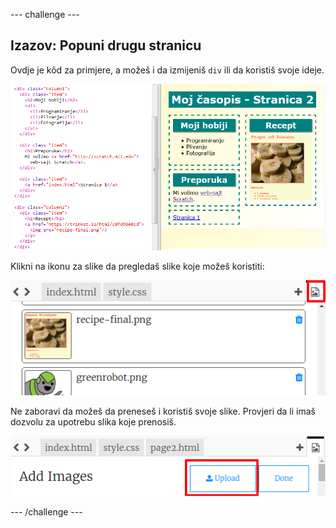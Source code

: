 --- challenge ---

## Izazov: Popuni drugu stranicu

Ovdje je kôd za primjere, a možeš i da izmijeniš `div` ili da koristiš svoje ideje.

![screenshot](images/magazine-page2-challenge.png)

Klikni na ikonu za slike da pregledaš slike koje možeš koristiti:

![screenshot](images/magazine-images.png)

Ne zaboravi da možeš da preneseš i koristiš svoje slike. Provjeri da li imaš dozvolu za upotrebu slika koje prenosiš.

![screenshot](images/magazine-upload-images.png)

--- /challenge ---